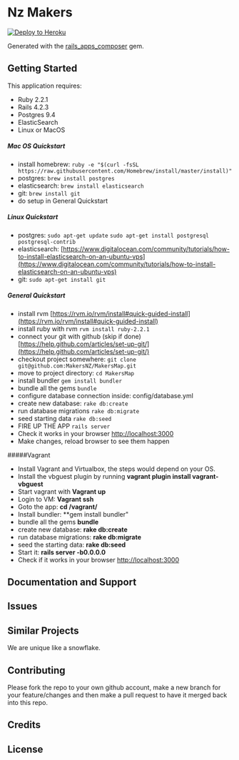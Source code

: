 Nz Makers
================

[![Deploy to Heroku](https://www.herokucdn.com/deploy/button.png)](https://heroku.com/deploy)

Generated with the [rails_apps_composer](https://github.com/RailsApps/rails_apps_composer) gem.


Getting Started
---------------
This application requires:

- Ruby 2.2.1
- Rails 4.2.3
- Postgres 9.4
- ElasticSearch
- Linux or MacOS

##### Mac OS Quickstart
- install homebrew: `ruby -e "$(curl -fsSL https://raw.githubusercontent.com/Homebrew/install/master/install)"`
- postgres: `brew install postgres`
- elasticsearch: `brew install elasticsearch`
- git: `brew install git`
- do setup in General Quickstart

##### Linux Quickstart
- postgres: `sudo apt-get update`
`sudo apt-get install postgresql postgresql-contrib`
- elasticsearch: [https://www.digitalocean.com/community/tutorials/how-to-install-elasticsearch-on-an-ubuntu-vps](https://www.digitalocean.com/community/tutorials/how-to-install-elasticsearch-on-an-ubuntu-vps)
- git: `sudo apt-get install git`

##### General Quickstart
- install rvm [https://rvm.io/rvm/install#quick-guided-install](https://rvm.io/rvm/install#quick-guided-install)
- install ruby with rvm `rvm install ruby-2.2.1`
- connect your git with github (skip if done) [https://help.github.com/articles/set-up-git/](https://help.github.com/articles/set-up-git/)
- checkout project somewhere: `git clone git@github.com:MakersNZ/MakersMap.git`
- move to project directory: `cd MakersMap`
- install bundler `gem install bundler`
- bundle all the gems `bundle`
- configure database connection inside: config/database.yml
- create new database: `rake db:create`
- run database migrations `rake db:migrate`
- seed starting data `rake db:seed`
- FIRE UP THE APP `rails server`
- Check it works in your browser [http://localhost:3000](http://localhost:3000)
- Make changes, reload browser to see them happen

#####Vagrant

- Install Vagrant and Virtualbox, the steps would depend on your OS.
- Install the vbguest plugin by running **vagrant plugin install vagrant-vbguest**
- Start vagrant with **Vagrant up**
- Login to VM: **Vagrant ssh**
- Goto the app: **cd /vagrant/**
- Install bundler: **gem install bundler"
- bundle all the gems **bundle**
- create new database: **rake db:create**
- run database migrations: **rake db:migrate**
- seed the starting data: **rake db:seed**
- Start it: **rails server -b0.0.0.0**
- Check if it works in your browser [http://localhost:3000](http://localhost:3000)

Documentation and Support
-------------------------

Issues
-------------

Similar Projects
----------------
We are unique like a snowflake.

Contributing
------------
Please fork the repo to your own github account, make a new branch for your feature/changes and then make a pull request to have it merged back into this repo. 

Credits
-------

License
-------
